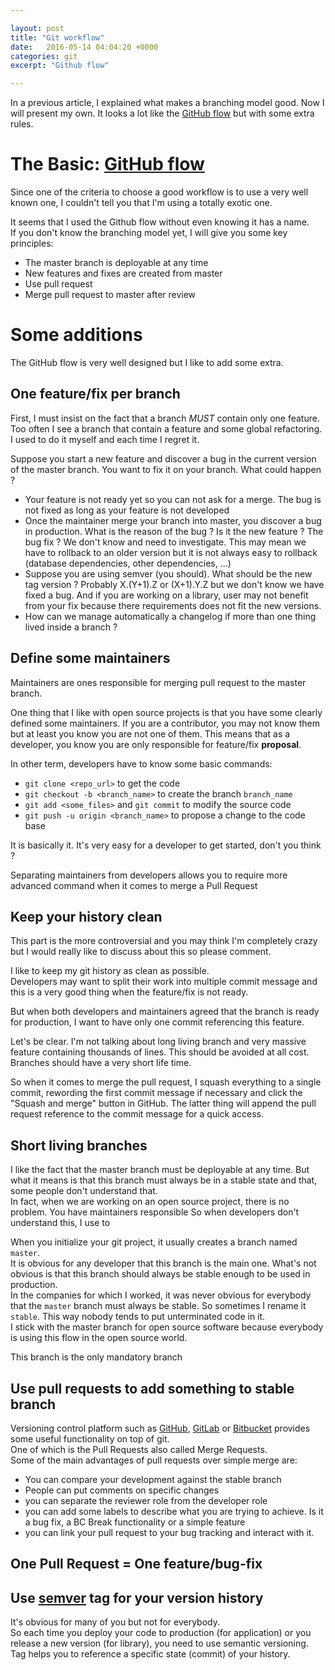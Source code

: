 ```yaml
---

layout: post
title: "Git workflow"
date:   2016-05-14 04:04:20 +0000
categories: git
excerpt: "Github flow"

---
```


In a previous article, I explained what makes a branching model good. 
Now I will present my own. It looks a lot like the [GitHub flow](http://scottchacon.com/2011/08/31/github-flow.html) 
but with some extra rules.

# The Basic: [GitHub flow](http://scottchacon.com/2011/08/31/github-flow.html)

Since one of the criteria to choose a good workflow is to use a very
well known one, I couldn't tell you that I'm using a totally exotic one.

It seems that I used the Github flow without even knowing it has a name.  
If you don't know the branching model yet, I will give you some key
principles:

- The master branch is deployable at any time
- New features and fixes are created from master
- Use pull request
- Merge pull request to master after review

# Some additions

The GitHub flow is very well designed but I like to add some extra.

## One feature/fix per branch

First, I must insist on the fact that a branch _MUST_ contain only one 
feature. Too often I see a branch that contain a feature and some 
global refactoring. I used to do it myself and each time I regret it.

Suppose you start a new feature and discover a bug in the current
version of the master branch. You want to fix it on your branch. What 
could happen ?
- Your feature is not ready yet so you can not ask for a merge. The bug
 is not fixed as long as your feature is not developed
- Once the maintainer merge your branch into master, you discover a bug 
 in production. What is the reason of the bug ? Is it the new feature ? 
 The bug fix ? We don't know and need to investigate. This may mean we 
 have to rollback to an older version but it is not always easy to
 rollback (database dependencies, other dependencies, ...)
- Suppose you are using semver (you should). What should be the new
 tag version ? Probably X.(Y+1).Z or (X+1).Y.Z but we don't know we have
 fixed a bug. And if you are working on a library, user may not benefit
 from your fix because there requirements does not fit the new versions.
- How can we manage automatically a changelog if more than one thing
 lived inside a branch ?

## Define some maintainers

Maintainers are ones responsible for merging pull request to the master 
branch.

One thing that I like with open source projects is that you have some
clearly defined some maintainers. If you are a contributor, you may not
know them but at least you know you are not one of them. This means that
as a developer, you know you are only responsible for feature/fix
**proposal**.

In other term, developers have to know some basic commands:
- `git clone <repo_url>` to get the code
- `git checkout -b <branch_name>` to create the branch `branch_name`
- `git add <some_files>` and `git commit` to modify the source code
- `git push -u origin <branch_name>` to propose a change to the code
base

It is basically it. It's very easy for a developer to get started, don't
you think ?

Separating maintainers from developers allows you to require more 
advanced command when it comes to merge a Pull Request

## Keep your history clean

This part is the more controversial and you may think I'm completely 
crazy but I would really like to discuss about this so please comment.
 
I like to keep my git history as clean as possible.  
Developers may want to split their work into multiple commit message and
this is a very good thing when the feature/fix is not ready.

But when both developers and maintainers agreed that the branch is 
ready for production, I want to have only one commit referencing this 
feature.

Let's be clear. I'm not talking about long living branch and very
massive feature containing thousands of lines. This should be avoided at
all cost. Branches should have a very short life time.

So when it comes to merge the pull request, I squash everything to a
single commit, rewording the first commit message if necessary and click
the "Squash and merge" button in GitHub. The latter thing will append
the pull request reference to the commit message for a quick access.

## Short living branches






I like the fact that the master branch must be deployable at any time. 
But what it means is that this branch must always be in a stable state 
and that, some people don't understand that.  
In fact, when we are working on an open source project, there is no 
problem. You have maintainers responsible
So when developers don't understand this, I use to 

When you initialize your git project, it usually creates a branch named
`master`.  
It is obvious for any developer that this branch is the main one. What's
not obvious is that this branch should always be stable enough to be
used in production.  
In the companies for which I worked, it was never obvious for everybody
that the `master` branch must always be stable. So sometimes I rename it
`stable`. This way nobody tends to put unterminated code in it.  
I stick with the master branch for open source software because
 everybody is using this flow in the open source world.
 
This branch is the only mandatory branch

## Use pull requests to add something to stable branch

Versioning control platform such as [GitHub](httpd://github.com/),
[GitLab](https://about.gitlab.com/) or [Bitbucket](https://bitbucket.org/)
provides some useful functionality on top of git.  
One of which is the Pull Requests also called Merge Requests.  
Some of the main advantages of pull requests over simple merge are:
- You can compare your development against the stable branch
- People can put comments on specific changes
- you can separate the reviewer role from the developer role
- you can add some labels to describe what you are trying to achieve.
Is it a bug fix, a BC Break functionality or a simple feature
- you can link your pull request to your bug tracking and interact with
it.

## One Pull Request = One feature/bug-fix



## Use [semver](http://semver.org/) tag for your version history 

It's obvious for many of you but not for everybody.  
So each time you deploy your code to production (for application) or you release a new version (for library), you need to use semantic versioning.  
Tag helps you to reference a specific state (commit) of your history.

